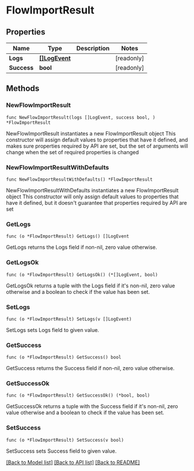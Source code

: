 # FlowImportResult

## Properties

Name | Type | Description | Notes
------------ | ------------- | ------------- | -------------
**Logs** | [**[]LogEvent**](LogEvent.md) |  | [readonly] 
**Success** | **bool** |  | [readonly] 

## Methods

### NewFlowImportResult

`func NewFlowImportResult(logs []LogEvent, success bool, ) *FlowImportResult`

NewFlowImportResult instantiates a new FlowImportResult object
This constructor will assign default values to properties that have it defined,
and makes sure properties required by API are set, but the set of arguments
will change when the set of required properties is changed

### NewFlowImportResultWithDefaults

`func NewFlowImportResultWithDefaults() *FlowImportResult`

NewFlowImportResultWithDefaults instantiates a new FlowImportResult object
This constructor will only assign default values to properties that have it defined,
but it doesn't guarantee that properties required by API are set

### GetLogs

`func (o *FlowImportResult) GetLogs() []LogEvent`

GetLogs returns the Logs field if non-nil, zero value otherwise.

### GetLogsOk

`func (o *FlowImportResult) GetLogsOk() (*[]LogEvent, bool)`

GetLogsOk returns a tuple with the Logs field if it's non-nil, zero value otherwise
and a boolean to check if the value has been set.

### SetLogs

`func (o *FlowImportResult) SetLogs(v []LogEvent)`

SetLogs sets Logs field to given value.


### GetSuccess

`func (o *FlowImportResult) GetSuccess() bool`

GetSuccess returns the Success field if non-nil, zero value otherwise.

### GetSuccessOk

`func (o *FlowImportResult) GetSuccessOk() (*bool, bool)`

GetSuccessOk returns a tuple with the Success field if it's non-nil, zero value otherwise
and a boolean to check if the value has been set.

### SetSuccess

`func (o *FlowImportResult) SetSuccess(v bool)`

SetSuccess sets Success field to given value.



[[Back to Model list]](../README.md#documentation-for-models) [[Back to API list]](../README.md#documentation-for-api-endpoints) [[Back to README]](../README.md)



